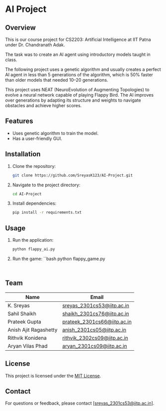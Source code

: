 # AI Project

## Overview
This is our course project for CS2203: Artificial Intelligence at IIT Patna under Dr. Chandranath Adak.

The task was to create an AI agent using introductory models taught in class.

The following project uses a genetic algorithm and usually creates a perfect AI agent in less than 5 generations of the algorithm, which is 50% faster than older models that needed 10–20 generations.

This project uses NEAT (NeuroEvolution of Augmenting Topologies) to evolve a neural network capable of playing Flappy Bird. The AI improves over generations by adapting its structure and weights to navigate obstacles and achieve higher scores.

## Features
- Uses genetic algorithm to train the model.
- Has a user-friendly GUI.

## Installation
1. Clone the repository:
   ```bash
   git clone https://github.com/SreyasK123/AI-Project.git
   ```
2. Navigate to the project directory:
   ```bash
   cd AI-Project
   ```
3. Install dependencies:
   ```bash
   pip install -r requirements.txt
   ```

## Usage
1. Run the application:
   ```bash
   python flappy_ai.py
   ```
2. Run the game: 
``bash 
   python flappy_game.py
   ```
   

## Team
| Name                   | Email                          |
|------------------------|--------------------------------|
| K. Sreyas              | sreyas_2301cs53@iitp.ac.in     |
| Sahil Shaikh           | shaikh_2301cs76@iitp.ac.in     |
| Prateek Gupta          | prateek_2301cs66@iitp.ac.in    |
| Anish Ajit Ragashetty  | anish_2301cs05@iitp.ac.in      |
| Rithvik Konidena       | rithvik_2302cs09@iitp.ac.in    |
| Aryan Vilas Phad       | aryan_2301cs09@iitp.ac.in      |

## License
This project is licensed under the [MIT License](LICENSE).

## Contact
For questions or feedback, please contact [sreyas_2301cs53@iitp.ac.in].




